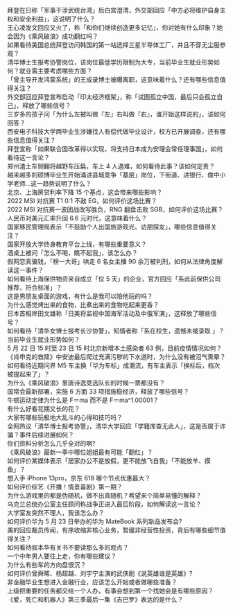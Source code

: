 拜登在日称「军事干涉武统台湾」后白宫澄清，外交部回应「中方必将维护自身主权和安全利益」，这说明了什么？  
王心凌发文回应又火了，称「和你们继续创造更多记忆」，你对她有什么印象？她会因为《乘风破浪》成功翻红吗？  
如果看待美国总统拜登访问韩国的第一站选择三星半导体工厂，并且不穿无尘服参观？  
清华博士生报考协警岗位，该岗位最低学历限制为大专，当前毕业生就业形势如何？就业需主要考虑哪些方面？  
「曾主导开发鸿蒙系统」的王成录博士被曝离职，这意味着什么？还有哪些信息值得关注？  
外交部回应拜登宣布启动「印太经济框架」，称「试图孤立中国，最后只会孤立自己」，释放了哪些信号？  
三岁多的孩子问「为什么左被叫做『左』右叫做『右』，谁开始这样说的」，该如何回答？  
西安电子科技大学两毕业生涉嫌找人有偿代做毕业设计，校方已开展调查，还有哪些信息值得关注？  
拜登宣称「如果联合国改革得以实现，将支持日本成为安理会常任理事国」，如何看待这一言论？  
郑州渣土车侧翻将越野车压扁，车上 4 人遇难，如何看待此事？该如何定责？  
越来越多的硕博毕业生开始涌进县城竞争「基层」岗位，下街道、进银行、做中小学老师…这一趋势说明了什么？  
北京、上海房贷利率下降 15 个基点，这会带来哪些影响？  
2022 MSI 对抗赛 T1 0:1 不敌 EG，如何评价这场比赛？  
2022 MSI 对抗赛一波团战改写胜负，RNG 翻盘击败 SGB，如何评价这场比赛？  
人民币对美元汇率升回 6.6 元时代，这意味着什么？  
国家移民管理局表示「不鼓励个人出国旅游观光、访朋探友」，哪些信息值得关注？  
国家开放大学终身教育平台上线，有哪些重要意义？  
酒桌上被问「怎么不喝，瞧不起我」，该怎么办？  
假网恋真骗钱，「榜一大哥」哄走 6 名女主播 90 余万被判刑，如何从法律角度解读这一事件？  
如何看待上海保供物资来自成立「仅 5 天」的企业，官方回应「系此前保供公司推荐，符合标准」？  
这是男朋友桌面的游戏，有什么是我可以陪他玩的吗？  
为什么感觉烤出来的食物，比煮出来的食物吃起来更香？  
日本首相岸田文雄称「日美将监视中国海军活动及中俄军演」，这释放了哪些信号？  
如何看待「清华女博士报考长沙协警」，知情者称「系在校生，遗憾未被录取 」？当前毕业生就业形势如何？  
5 月 22 日 15 时至 23 日 15 时北京新增本土感染者 63 例，目前疫情情况如何？  
《肖申克的救赎》中安迪最后爬过充满污秽的下水道时，为什么没有被沼气熏晕？  
如何看待近期问界 M5 车主换「华为车标」成潮流，有车主表示「换标后，档次被提起来了」？  
为什么《乘风破浪》里唐诗逸竞选队长的时候一票都没有？  
国常会最新部署，实施 6 方面 33 项措施稳经济，释放了哪些信号？  
牛顿运动定律为什么是 F＝ma 而不是 F＝ma^1.00001？  
有什么好看花期又长的花？  
大家有哪些玩极地大乱斗的心得和技巧吗？  
全网热议「清华博士报考协警」，清华大学回应「学籍库查无此人」，这是否属于诈骗？事件后续进展如何？  
你们资料分析怎么几乎全对的啊?  
《乘风破浪》最新一季中哪位姐姐最有可能「翻红」？  
如何评价某媒体表示「居家办公不是放假，更不能放飞自我」「不能放羊、摸鱼」？  
想入手 iPhone 13pro，京东 618 哪个节点优惠最大？  
如何评价综艺《开播！情景喜剧》第一期？  
为什么游戏里的都是伪随机，做不出真随机？希望来个简单易懂的解释？  
乌克兰总统办公室主任顾问称战争正进入最后阶段，如何解读这一言论？  
大学室友突然不理人，我该怎么办？  
如何评价华为 5 月 23 日举办的华为 MateBook 系列新品发布会?  
美的回应裁员传闻，有序收缩非核心业务，暂缓非经营性投资，背后有哪些细节值得关注？  
如何看待叔本华有关书不要读那么多的观点？  
一个中年男人要往上走，你有哪些建议？  
为什么有些车的方向盘很沉？  
如何评价曾舜晞、杨超越、刘宇宁主演的武侠剧《说英雄谁是英雄》?  
非金融毕业生想进入金融行业，应该怎么开始或者做哪些准备？  
上级把重要的任务都交给一个人办，有事会想到第一个找她会是有哪些原因？  
《爱，死亡和机器人》第三季最后一集《吉巴罗》表达的是什么？  
